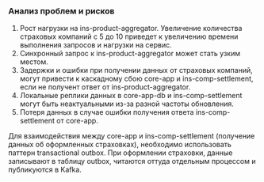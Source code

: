 ### Анализ проблем и рисков
1. Рост нагрузки на ins-product-aggregator. Увеличение количества страховых компаний с 5 до 10 приведет к увеличению времени выполнения запросов и нагрузки на сервис.
2. Синхронный запрос к ins-product-aggregator может стать узким местом.
3. Задержки и ошибки при получении данных от страховых компаний, могут привести к каскадному сбою core-app и ins-comp-settlement, если не получент ответ от ins-product-aggregator.
4. Локальные реплики данных в core-app-db  и ins-comp-settlement могут быть неактуальными из-за разной частоты обновления.
5. Потеря данных в случае ошибки получения ответа ins-comp-settlement от core-app.


Для взаимодействия между core-app и ins-comp-settlement (получение данных об оформленных страховках), необходимо использовать паттерн transactional outbox.
При оформлении страховки, данные записывают в таблицу outbox, читаются оттуда отдельным процессом и публикуются в Kafka.
